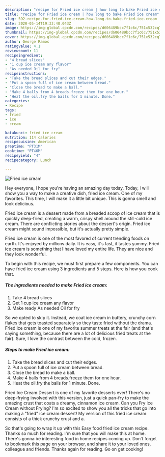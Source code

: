 ```yaml
---
description: "recipe for Fried ice cream | how long to bake Fried ice cream"
title: "recipe for Fried ice cream | how long to bake Fried ice cream"
slug: 592-recipe-for-fried-ice-cream-how-long-to-bake-fried-ice-cream
date: 2020-05-14T19:33:48.043Z
image: https://img-global.cpcdn.com/recipes/d606489bcc7f1c6c/751x532cq70/fried-ice-cream-recipe-main-photo.jpg
thumbnail: https://img-global.cpcdn.com/recipes/d606489bcc7f1c6c/751x532cq70/fried-ice-cream-recipe-main-photo.jpg
cover: https://img-global.cpcdn.com/recipes/d606489bcc7f1c6c/751x532cq70/fried-ice-cream-recipe-main-photo.jpg
author: George Ramos
ratingvalue: 4.1
reviewcount: 11
recipeingredient:
- "4 bread slices"
- "1 cup ice cream any flavor"
- "As needed Oil for fry"
recipeinstructions:
- "Take the bread slices and cut their edges."
- "Put a spoon full of ice cream between bread."
- "Close the bread to make a ball."
- "Make 4 balls from 4 breads.freeze them for one hour."
- "Heat the oil.fry the balls for 1 minute. Done."
categories:
- Recipe
tags:
- fried
- ice
- cream

katakunci: fried ice cream 
nutrition: 114 calories
recipecuisine: American
preptime: "PT31M"
cooktime: "PT46M"
recipeyield: "4"
recipecategory: Lunch

---
```



![Fried ice cream](https://img-global.cpcdn.com/recipes/d606489bcc7f1c6c/751x532cq70/fried-ice-cream-recipe-main-photo.jpg)

Hey everyone, I hope you're having an amazing day today. Today, I will show you a way to make a creative dish, fried ice cream. One of my favorites. This time, I will make it a little bit unique. This is gonna smell and look delicious.

Fried ice cream is a dessert made from a breaded scoop of ice cream that is quickly deep-fried, creating a warm, crispy shell around the still-cold ice cream. There are conflicting stories about the dessert&#39;s origin. Fried ice cream might sound impossible, but it&#39;s actually pretty simple.

Fried ice cream is one of the most favored of current trending foods on earth. It's enjoyed by millions daily. It is easy, it's fast, it tastes yummy. Fried ice cream is something that I have loved my entire life. They are nice and they look wonderful.


To begin with this recipe, we must first prepare a few components. You can have fried ice cream using 3 ingredients and 5 steps. Here is how you cook that.

<!--inarticleads1-->

##### The ingredients needed to make Fried ice cream:

1. Take 4 bread slices
1. Get 1 cup ice cream any flavor
1. Make ready As needed Oil for fry


So we opted to skip it. Instead, we coat ice cream in buttery, crunchy corn flakes that gets toasted separately so they taste fried without the drama. Fried ice cream is one of my favorite summer treats at the fair (and that&#39;s saying something, because there are a lot of delicious fried treats at the fair). Sure, I love the contrast between the cold, frozen. 

<!--inarticleads2-->

##### Steps to make Fried ice cream:

1. Take the bread slices and cut their edges.
1. Put a spoon full of ice cream between bread.
1. Close the bread to make a ball.
1. Make 4 balls from 4 breads.freeze them for one hour.
1. Heat the oil.fry the balls for 1 minute. Done.


Fried Ice Cream Dessert is one of my favorite desserts ever! There&#39;s no deep-frying involved with this version, just a quick pan-fry to make the amazing crust that coats a dreamy, cinnamon ice cream. Can you Fry Ice Cream without Frying? I&#39;m so excited to show you all the tricks that go into making a &#34;fried&#34; ice cream dessert! My version of this fried ice cream consists of a thick crunchy crust and a. 

So that's going to wrap it up with this Easy food fried ice cream recipe. Thanks so much for reading. I'm sure that you will make this at home. There's gonna be interesting food in home recipes coming up. Don't forget to bookmark this page on your browser, and share it to your loved ones, colleague and friends. Thanks again for reading. Go on get cooking!
